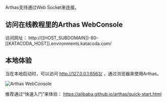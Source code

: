 

Arthas支持通过Web Socket来连接。


## 访问在线教程里的Arthas WebConsole


访问网址： http://[[HOST_SUBDOMAIN]]-80-[[KATACODA_HOST]].environments.katacoda.com/


## 本地体验


当在本地启动时，可以访问  http://127.0.0.1:8563/ ，通过浏览器来使用Arthas。

![Arthas WebConsole](/hengyunabc/scenarios/arthas-advanced-cn/assets/web-console.png)

推荐通过“快速入门”来体验： https://alibaba.github.io/arthas/quick-start.html 